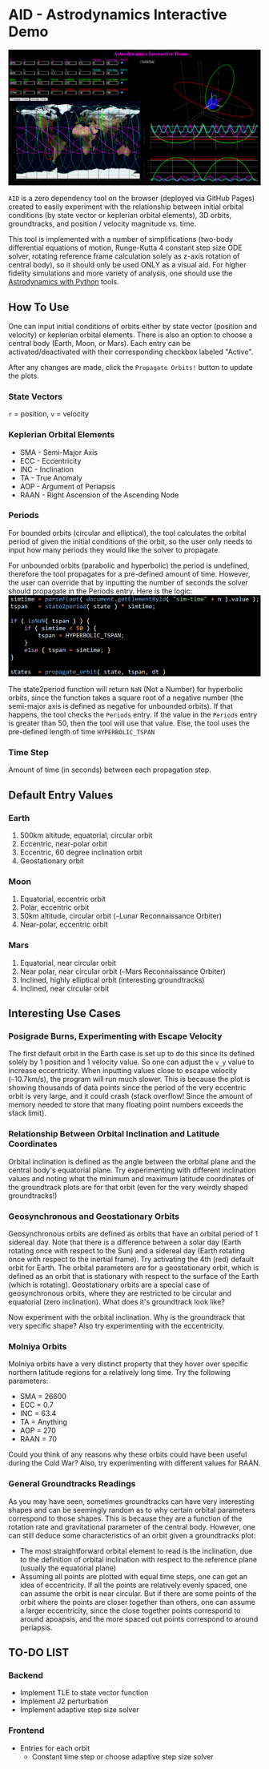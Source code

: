 # AID - Astrodynamics Interactive Demo
![intro-image](images/intro-image.png)

`AID` is a zero dependency tool on the browser (deployed via GitHub Pages) created to easily experiment with the relationship between initial orbital conditions (by state vector or keplerian orbital elements), 3D orbits, groundtracks, and position / velocity magnitude vs. time.

This tool is implemented with a number of simplifications (two-body differential equations of motion, Runge-Kutta 4 constant step size ODE solver, rotating reference frame calculation solely as z-axis rotation of central body), so it should only be used ONLY as a visual aid. For higher fidelity simulations and more variety of analysis, one should use the [Astrodynamics with Python](https://github.com/alfonsogonzalez/AWP) tools.

## How To Use
One can input initial conditions of orbits either by state vector (position and velocity) or keplerian orbital elements. There is also an option to choose a central body (Earth, Moon, or Mars). Each entry can be activated/deactivated with their corresponding checkbox labeled "Active".

After any changes are made, click the `Propagate Orbits!` button to update the plots.

### State Vectors
`r` = position, `v` = velocity

### Keplerian Orbital Elements
* SMA  - Semi-Major Axis
* ECC  - Eccentricity
* INC  - Inclination
* TA   - True Anomaly
* AOP  - Argument of Periapsis
* RAAN - Right Ascension of the Ascending Node

### Periods
For bounded orbits (circular and elliptical), the tool calculates the orbital period of given the initial conditions of the orbit, so the user only needs to input how many periods they would like the solver to propagate.

For unbounded orbits (parabolic and hyperbolic) the period is undefined, therefore the tool propagates for a pre-defined amount of time. However, the user can override that by inputting the number of seconds the solver should propagate in the Periods entry. Here is the logic:
![Periods Entry Logic](images/periods-entry-logic.png)

The state2period function will return `NaN` (Not a Number) for hyperbolic orbits, since the function takes a square root of a negative number (the semi-major axis is defined as negative for unbounded orbits). If that happens, the tool checks the `Periods` entry. If the value in the `Periods` entry is greater than 50, then the tool will use that value. Else, the tool uses the pre-defined length of time `HYPERBOLIC_TSPAN`

### Time Step
Amount of time (in seconds) between each propagation step.

## Default Entry Values
### Earth
1. 500km altitude, equatorial, circular orbit
2. Eccentric, near-polar orbit
3. Eccentric, 60 degree inclination orbit
4. Geostationary orbit

### Moon
1. Equatorial, eccentric orbit
2. Polar, eccentric orbit
3. 50km altitude, circular orbit (`~`Lunar Reconnaissance Orbiter)
4. Near-polar, eccentric orbit

### Mars
1. Equatorial, near circular orbit
2. Near polar, near circular orbit (`~`Mars Reconnaissance Orbiter)
3. Inclined, highly elliptical orbit (interesting groundtracks)
4. Inclined, near circular orbit

## Interesting Use Cases
### Posigrade Burns, Experimenting with Escape Velocity
The first default orbit in the Earth case is set up to do this since its defined solely by 1 position and 1 velocity value. So one can adjust the `v_y` value to increase eccentricity. When inputting values close to escape velocity (`~`10.7km/s), the program will run much slower. This is because the plot is showing thousands of data points since the period of the very eccentric orbit is very large, and it could crash (stack overflow! Since the amount of memory needed to store that many floating point numbers exceeds the stack limit). 

### Relationship Between Orbital Inclination and Latitude Coordinates
Orbital inclination is defined as the angle between the orbital plane and the central body's equatorial plane. Try experimenting with different inclination values and noting what the minimum and maximum latitude coordinates of the groundtrack plots are for that orbit (even for the very weirdly shaped groundtracks!)

### Geosynchronous and Geostationary Orbits
Geosynchronous orbits are defined as orbits that have an orbital period of 1 sidereal day. Note that there is a difference between a solar day (Earth rotating once with respect to the Sun) and a sidereal day (Earth rotating once with respect to the inertial frame).
Try activating the 4th (red) default orbit for Earth. The orbital parameters are for a geostationary orbit, which is defined as an orbit that is stationary with respect to the surface of the Earth (which is rotating). Geostationary orbits are a special case of geosynchronous orbits, where they are restricted to be circular and equatorial (zero inclination). What does it's groundtrack look like?

Now experiment with the orbital inclination. Why is the groundtrack that very specific shape? Also try experimenting with the eccentricity.

### Molniya Orbits
Molniya orbits have a very distinct property that they hover over specific northern latitude regions for a relatively long time. Try the following parameters:
* SMA = 26600
* ECC = 0.7
* INC = 63.4
* TA  = Anything
* AOP = 270
* RAAN = 70

Could you think of any reasons why these orbits could have been useful during the Cold War? Also, try experimenting with different values for RAAN.

### General Groundtracks Readings
As you may have seen, sometimes groundtracks can have very interesting shapes and can be seemingly random as to why certain orbital parameters correspond to those shapes. This is because they are a function of the rotation rate and gravitational parameter of the central body. However, one can still deduce some characteristics of an orbit given a groundtracks plot:
* The most straightforward orbital element to read is the inclination, due to the definition of orbital inclination with respect to the reference plane (usually the equatorial plane)
* Assuming all points are plotted with equal time steps, one can get an idea of eccentricity. If all the points are relatively evenly spaced, one can assume the orbit is near circular. But if there are some points of the orbit where the points are closer together than others, one can assume a larger eccentricity, since the close together points correspond to around apoapsis, and the more spaced out points correspond to around periapsis.

## TO-DO LIST
### Backend
* Implement TLE to state vector function
* Implement J2 perturbation
* Implement adaptive step size solver

### Frontend
* Entries for each orbit
	* Constant time step or choose adaptive step size solver
